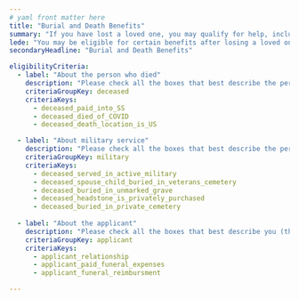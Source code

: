 ```yaml
---
# yaml front matter here
title: "Burial and Death Benefits"
summary: "If you have lost a loved one, you may qualify for help, including help with burial costs, financial support, and more."
lede: "You may be eligible for certain benefits after losing a loved one. Please answer the following questions to help us estimate what benefits might be available to help you during this time, including burial support and memorials for veterans and financial support for surviving spouses and children. We work closely with federal agencies to make our estimates accurate, but no benefits are guaranteed until you apply for them directly with each agency."
secondaryHeadline: "Burial and Death Benefits"

eligibilityCriteria:
  - label: "About the person who died"
    description: "Please check all the boxes that best describe the person who died."
    criteriaGroupKey: deceased
    criteriaKeys:
      - deceased_paid_into_SS
      - deceased_died_of_COVID
      - deceased_death_location_is_US

  - label: "About military service"
    description: "Please check all the boxes that best describe the person who died."
    criteriaGroupKey: military
    criteriaKeys:
      - deceased_served_in_active_military
      - deceased_spouse_child_buried_in_veterans_cemetery
      - deceased_buried_in_unmarked_grave
      - deceased_headstone_is_privately_purchased
      - deceased_buried_in_private_cemetery
 
  - label: "About the applicant"
    description: "Please check all the boxes that best describe you (the person who will be applying for benefits)."
    criteriaGroupKey: applicant
    criteriaKeys:
      - applicant_relationship
      - applicant_paid_funeral_expenses
      - applicant_funeral_reimbursment

---
```


